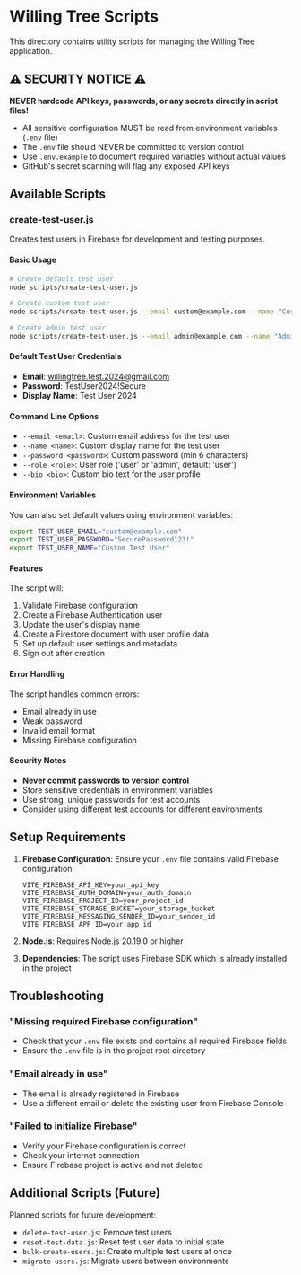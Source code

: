 # Willing Tree Scripts

This directory contains utility scripts for managing the Willing Tree application.

## ⚠️ SECURITY NOTICE ⚠️

**NEVER hardcode API keys, passwords, or any secrets directly in script files!**

- All sensitive configuration MUST be read from environment variables (`.env` file)
- The `.env` file should NEVER be committed to version control
- Use `.env.example` to document required variables without actual values
- GitHub's secret scanning will flag any exposed API keys

## Available Scripts

### create-test-user.js

Creates test users in Firebase for development and testing purposes.

#### Basic Usage

```bash
# Create default test user
node scripts/create-test-user.js

# Create custom test user
node scripts/create-test-user.js --email custom@example.com --name "Custom User"

# Create admin test user
node scripts/create-test-user.js --email admin@example.com --name "Admin User" --role admin
```

#### Default Test User Credentials

- **Email**: willingtree.test.2024@gmail.com
- **Password**: TestUser2024!Secure
- **Display Name**: Test User 2024

#### Command Line Options

- `--email <email>`: Custom email address for the test user
- `--name <name>`: Custom display name for the test user
- `--password <password>`: Custom password (min 6 characters)
- `--role <role>`: User role ('user' or 'admin', default: 'user')
- `--bio <bio>`: Custom bio text for the user profile

#### Environment Variables

You can also set default values using environment variables:

```bash
export TEST_USER_EMAIL="custom@example.com"
export TEST_USER_PASSWORD="SecurePassword123!"
export TEST_USER_NAME="Custom Test User"
```

#### Features

The script will:
1. Validate Firebase configuration
2. Create a Firebase Authentication user
3. Update the user's display name
4. Create a Firestore document with user profile data
5. Set up default user settings and metadata
6. Sign out after creation

#### Error Handling

The script handles common errors:
- Email already in use
- Weak password
- Invalid email format
- Missing Firebase configuration

#### Security Notes

- **Never commit passwords to version control**
- Store sensitive credentials in environment variables
- Use strong, unique passwords for test accounts
- Consider using different test accounts for different environments

## Setup Requirements

1. **Firebase Configuration**: Ensure your `.env` file contains valid Firebase configuration:
   ```
   VITE_FIREBASE_API_KEY=your_api_key
   VITE_FIREBASE_AUTH_DOMAIN=your_auth_domain
   VITE_FIREBASE_PROJECT_ID=your_project_id
   VITE_FIREBASE_STORAGE_BUCKET=your_storage_bucket
   VITE_FIREBASE_MESSAGING_SENDER_ID=your_sender_id
   VITE_FIREBASE_APP_ID=your_app_id
   ```

2. **Node.js**: Requires Node.js 20.19.0 or higher

3. **Dependencies**: The script uses Firebase SDK which is already installed in the project

## Troubleshooting

### "Missing required Firebase configuration"
- Check that your `.env` file exists and contains all required Firebase fields
- Ensure the `.env` file is in the project root directory

### "Email already in use"
- The email is already registered in Firebase
- Use a different email or delete the existing user from Firebase Console

### "Failed to initialize Firebase"
- Verify your Firebase configuration is correct
- Check your internet connection
- Ensure Firebase project is active and not deleted

## Additional Scripts (Future)

Planned scripts for future development:
- `delete-test-user.js`: Remove test users
- `reset-test-data.js`: Reset test user data to initial state
- `bulk-create-users.js`: Create multiple test users at once
- `migrate-users.js`: Migrate users between environments